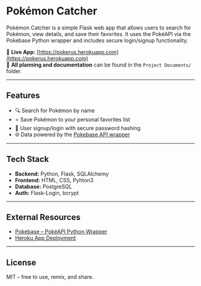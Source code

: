 # Pokémon Catcher

Pokémon Catcher is a simple Flask web app that allows users to search for Pokémon, view details, and save their favorites. It uses the PokéAPI via the Pokebase Python wrapper and includes secure login/signup functionality.

🚀 **Live App:** [https://pokerus.herokuapp.com](https://pokerus.herokuapp.com)  
📁 **All planning and documentation** can be found in the `Project Documents/` folder.

---

## Features

- 🔍 Search for Pokémon by name
- ⭐ Save Pokémon to your personal favorites list
- 🔐 User signup/login with secure password hashing
- 🌐 Data powered by the [Pokebase API wrapper](https://github.com/PokeAPI/pokebase)

---

## Tech Stack

- **Backend:** Python, Flask, SQLAlchemy
- **Frontend:** HTML, CSS, Pyhton3
- **Database:** PostgreSQL
- **Auth:** Flask-Login, bcrypt

---

## External Resources

- [Pokebase – PokéAPI Python Wrapper](https://github.com/PokeAPI/pokebase)
- [Heroku App Deployment](https://git.heroku.com/pokerus.git)

---

## License

MIT – free to use, remix, and share.
